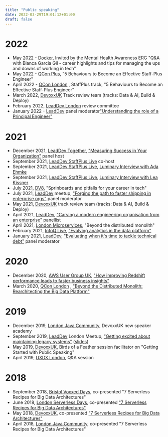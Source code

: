 ```yaml
---
title: "Public speaking"
date: 2022-03-29T19:01:12+01:00
draft: false
---
```



# 2022
* May 2022 - [Docker](https://www.docker.com/), Invited by the Mental Health Awareness ERG "Q&A with Blanca Garcia Gil - career highlights and tips for managing the ups and downs of working in tech"
* May 2022 - [QCon Plus](https://plus.qconferences.com/), "5 Behaviours to Become an Effective Staff-Plus Engineer"
* April 2022 - [QCon London](https://qconlondon.com/) , StaffPlus track, "5 Behaviours to Become an Effective Staff-Plus Engineer"
* March 2022, [DevoxxUK](https://www.devoxx.co.uk/) Track review team (tracks: Data & AI, Build & Deploy)
* February 2022, [LeadDev London](https://leaddev.com/leaddev-london) review committee
* January 2022 - [LeadDev](https://leaddev.com/) panel moderator["Understanding the role of a Principal Engineer"](https://leaddev.com/ic-leadership/understanding-role-principal-engineer)

# 2021
* December 2021, [LeadDev Together](https://leaddev.com/course/together-october), ["Measuring Success in Your Organization"](https://leaddev.com/leaddev-together/measuring-success-your-organization) panel host
* September 2021, [LeadDev StaffPlus Live](https://leaddev.com/staffpluslive) co-host
* September 2021, [LeadDev StaffPlus Live](https://leaddev.com/staffpluslive), [Luminary Interview with Ada Ehmke](https://leaddev.com/leaddev-live/luminary-interview-coraline-ada-ehmke)
* September 2021, [LeadDev StaffPlus Live](https://leaddev.com/staffpluslive), [Luminary Interview with Lea Kissner](https://leaddev.com/leaddev-live/luminary-interview-lea-kissner)
* July 2021, [DV8](https://www.d-v-8.com/), "Sprinboards and pitfalls for your career in tech"
* July 2021, [LeadDev](https://leaddev.com/) meetup, ["Forging the path to faster shipping in enterprise orgs"](https://leaddev.com/events/forging-path-faster-shipping-enterprise-orgs) panel moderator
* May 2021, [DevoxxUK](https://www.devoxx.co.uk/) track review team (tracks: Data & AI, Build & Deploy)
* April 2021, [LeadDev](https://leaddev.com/), ["Carving a modern engineering organisation from an enterprise"](https://leaddev.com/technical-direction-strategy/carving-modern-engineering-org-out-enterprise) panellist
* April 2021, [London Microservices](https://www.meetup.com/London-Microservices/), "Beyond the distributed monolith"
* February 2021, [InfoQ Live](https://live.infoq.com/conference/2021/february), ["Evolving analytics in the data platform"](https://www.infoq.com/presentations/bbc-analytics-platform/) 
* January 2021, [LeadDev](https://leaddev.com/), ["Evaluating when it's time to tackle technical debt"](https://leaddev.com/events/evaluating-when-its-time-tackle-technical-debt) panel moderator

# 2020
* December 2020, [AWS User Group UK](https://www.meetup.com/AWSUGUK/), ["How improving Redshift performance leads to faster business insights"](https://www.youtube.com/watch?v=L5tP2aLVicM)
* March 2020, [QCon London](https://qconlondon.com/) , ["Beyond the Distributed Monolith: Rearchitecting the Big Data Platform"](https://www.infoq.com/presentations/bbc-distributed-monolith-microservices/)

# 2019
* December 2019, [London Java Community](https://londonjavacommunity.co.uk/), DevoxxUK new speaker academy 
* September 2019, [LeadDev](https://leaddev.com/) London Meetup, ["Getting excited about maintaining legacy systems"](https://www.meetup.com/The-Lead-Developer-Meetup-London/events/264870465/) ([slides](https://speakerdeck.com/blanquish/getting-excited-about-maintaining-legacy-systems))
* May 2019, [DevoxxUK](https://www.devoxx.co.uk/), Birds of a Feather session facilitator on "Getting Started with Public Speaking"
* April 2019, [UXDX London](https://uxdx.com/community/community-london-2019-4-30#/), Q&A session


# 2018
* September 2018, [Bristol Voxxed Days](https://events.voxxeddays.com/#/), co-presented "7 Serverless Recipes for Big Data Architectures"
* June 2018, [London Serverless Days](https://london.serverlessdays.io/), co-presented ["7 Serverless Recipes for Big Data Architectures"](https://www.youtube.com/watch?v=lYrTVZYR2uk)
* May 2018, [DevoxxUK](https://www.devoxx.co.uk/), co-presented ["7 Serverless Recipes for Big Data Architectures"](https://www.youtube.com/watch?v=29USGcDcXg0)
* April 2018, [London Java Community](https://londonjavacommunity.co.uk/), co-presented "7 Serverless Recipes for Big Data Architectures"

